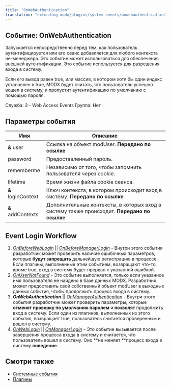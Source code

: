 ```yaml
---
title: "OnWebAuthentication"
translation: "extending-modx/plugins/system-events/onwebauthentication"
---
```


## Событие: OnWebAuthentication

Запускается непосредственно перед тем, как пользователь аутентифицируется или его сеанс добавляется для любого контекста не-менеджера. Это событие может использоваться для обеспечения внешней аутентификации. Это событие используется для разрешения входа в систему.

Если его вывод равен true, или массив, в котором хотя бы один индекс установлен в true, MODX будет считать, что пользователь успешно вошел в систему, и пропустит аутентификацию по умолчанию с помощью пароля.

Служба: 3 - Web Access Events
Группа: Нет

## Параметры события

| Имя                | Описание                                                                                    |
| ------------------ | ------------------------------------------------------------------------------------------- |
| **&** user         | Ссылка на объект modUser. **Передано по ссылке**                                            |
| password           | Предоставленный пароль.                                                                     |
| rememberme         | Независимо от того, чтобы запомнить пользователя через cookie.                              |
| lifetime           | Время жизни файла cookie сеанса.                                                            |
| **&** loginContext | Ключ контекста, в котором происходит вход в систему. **Передано по ссылке**                 |
| **&** addContexts  | Дополнительные контексты, в которых вход в систему также происходит. **Передано по ссылке** |

## Event Login Workflow

1. _[_OnBeforeWebLogin_](extending-modx/plugins/system-events/onbeforeweblogin)_ || _[OnBeforeManagerLogin](extending-modx/plugins/system-events/onbeforemanagerlogin)_ - Внутри этого события разработчик может проверить наличие ошибочных параметров, которые **будут запрещать** дальнейшую регистрацию в процессе. Если плагины, выполненные этим событием, возвращают что-то, кроме true, вход в систему будет прерван с указанной ошибкой.
2. _[OnUserNotFound](extending-modx/plugins/system-events/onusernotfound)_ - Это событие выполняется, только если указанное имя пользователя не найдено в базе данных MODX. Разработчик может предоставить свой собственный объект modUser в выходных данных события, чтобы продолжить процесс входа в систему.
3. **_OnWebAuthentication_** || _[OnManagerAuthentication](hextending-modx/plugins/system-events/onmanagerauthentication)_ - Внутри этого события разработчик может проверить параметры, которые **отменят проверку по умолчанию паролем** и **позволят** продолжить вход в систему. Если один из плагинов, выполненных из этого события, возвращает true, пользователь считается проверенным и вошел в систему.
4. _[OnWebLogin](extending-modx/plugins/system-events/onweblogin)_ || _[OnManagerLogin](extending-modx/plugins/system-events/onmanagerlogin)_ - Это событие вызывается после завершения процесса входа в систему и считается, что пользователь вошел в систему. Оно **не меняет **процесс входа в систему **поведение**.

## Смотри также

- [Системные события](extending-modx/plugins/system-events "Системные события")
- [Плагины](extending-modx/plugins "Плагины")
